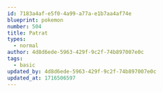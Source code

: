 ```yaml
---
id: 7183a4af-e5f0-4a99-a77a-e1b7aa4af74e
blueprint: pokemon
number: 504
title: Patrat
types:
  - normal
author: 4d8d6ede-5963-429f-9c2f-74b897007e0c
tags:
  - basic
updated_by: 4d8d6ede-5963-429f-9c2f-74b897007e0c
updated_at: 1716506597
---
```

